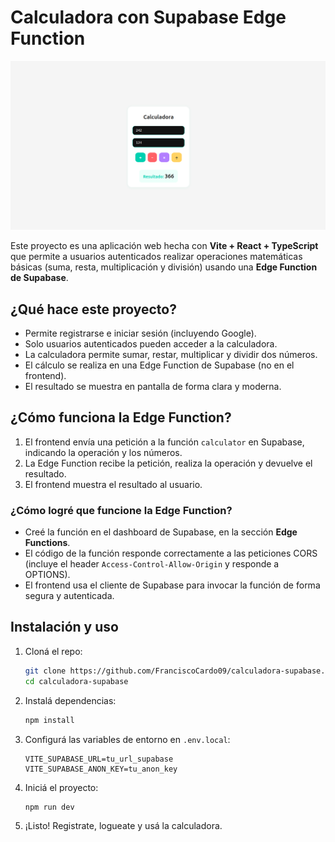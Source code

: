 # Calculadora con Supabase Edge Function

![Calculadora Screenshot](./public/screenshot.png)

Este proyecto es una aplicación web hecha con **Vite + React + TypeScript** que permite a usuarios autenticados realizar operaciones matemáticas básicas (suma, resta, multiplicación y división) usando una **Edge Function de Supabase**.

## ¿Qué hace este proyecto?

- Permite registrarse e iniciar sesión (incluyendo Google).
- Solo usuarios autenticados pueden acceder a la calculadora.
- La calculadora permite sumar, restar, multiplicar y dividir dos números.
- El cálculo se realiza en una Edge Function de Supabase (no en el frontend).
- El resultado se muestra en pantalla de forma clara y moderna.

## ¿Cómo funciona la Edge Function?

1. El frontend envía una petición a la función `calculator` en Supabase, indicando la operación y los números.
2. La Edge Function recibe la petición, realiza la operación y devuelve el resultado.
3. El frontend muestra el resultado al usuario.

### ¿Cómo logré que funcione la Edge Function?

- Creé la función en el dashboard de Supabase, en la sección **Edge Functions**.
- El código de la función responde correctamente a las peticiones CORS (incluye el header `Access-Control-Allow-Origin` y responde a OPTIONS).
- El frontend usa el cliente de Supabase para invocar la función de forma segura y autenticada.

## Instalación y uso

1. Cloná el repo:
   ```bash
   git clone https://github.com/FranciscoCardo09/calculadora-supabase.git
   cd calculadora-supabase
   ```

2. Instalá dependencias:
   ```bash
   npm install
   ```

3. Configurá las variables de entorno en `.env.local`:
   ```
   VITE_SUPABASE_URL=tu_url_supabase
   VITE_SUPABASE_ANON_KEY=tu_anon_key
   ```

4. Iniciá el proyecto:
   ```bash
   npm run dev
   ```

5. ¡Listo! Registrate, logueate y usá la calculadora.
